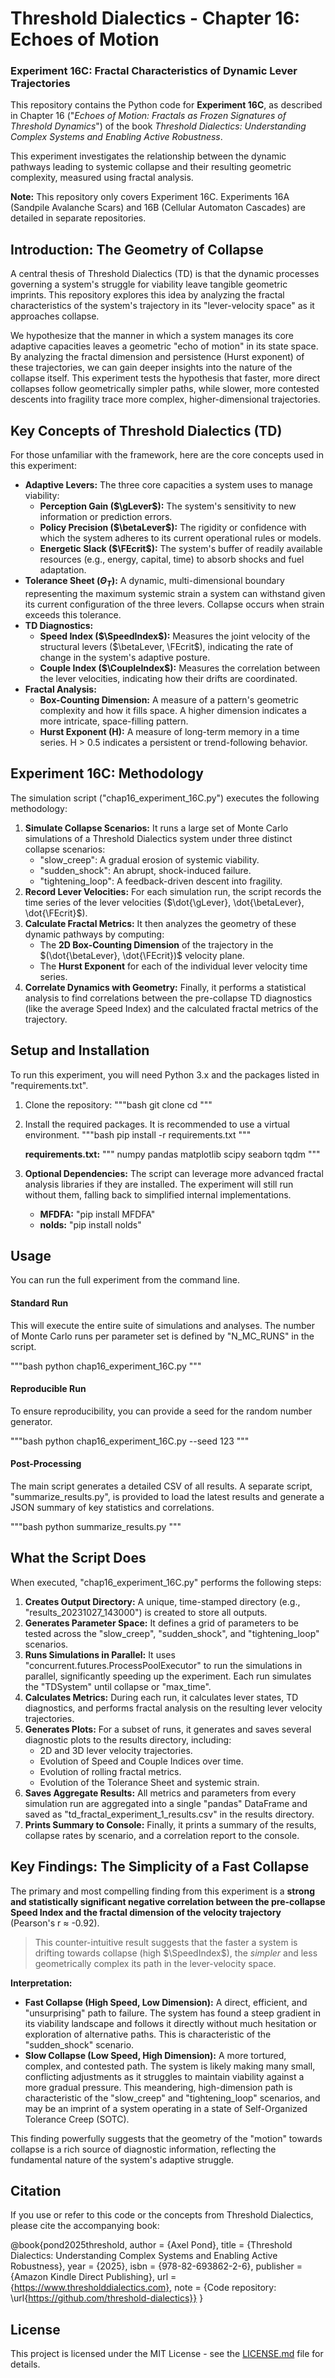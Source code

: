 # Threshold Dialectics - Chapter 16: Echoes of Motion
### Experiment 16C: Fractal Characteristics of Dynamic Lever Trajectories


This repository contains the Python code for **Experiment 16C**, as described in Chapter 16 ("*Echoes of Motion: Fractals as Frozen Signatures of Threshold Dynamics*") of the book *Threshold Dialectics: Understanding Complex Systems and Enabling Active Robustness*.

This experiment investigates the relationship between the dynamic pathways leading to systemic collapse and their resulting geometric complexity, measured using fractal analysis.

**Note:** This repository only covers Experiment 16C. Experiments 16A (Sandpile Avalanche Scars) and 16B (Cellular Automaton Cascades) are detailed in separate repositories.

## Introduction: The Geometry of Collapse

A central thesis of Threshold Dialectics (TD) is that the dynamic processes governing a system's struggle for viability leave tangible geometric imprints. This repository explores this idea by analyzing the fractal characteristics of the system's trajectory in its "lever-velocity space" as it approaches collapse.

We hypothesize that the manner in which a system manages its core adaptive capacities leaves a geometric "echo of motion" in its state space. By analyzing the fractal dimension and persistence (Hurst exponent) of these trajectories, we can gain deeper insights into the nature of the collapse itself. This experiment tests the hypothesis that faster, more direct collapses follow geometrically simpler paths, while slower, more contested descents into fragility trace more complex, higher-dimensional trajectories.

## Key Concepts of Threshold Dialectics (TD)

For those unfamiliar with the framework, here are the core concepts used in this experiment:

*   **Adaptive Levers:** The three core capacities a system uses to manage viability:
    *   **Perception Gain ($\gLever$):** The system's sensitivity to new information or prediction errors.
    *   **Policy Precision ($\betaLever$):** The rigidity or confidence with which the system adheres to its current operational rules or models.
    *   **Energetic Slack ($\FEcrit$):** The system's buffer of readily available resources (e.g., energy, capital, time) to absorb shocks and fuel adaptation.
*   **Tolerance Sheet ($\Theta_T$):** A dynamic, multi-dimensional boundary representing the maximum systemic strain a system can withstand given its current configuration of the three levers. Collapse occurs when strain exceeds this tolerance.
*   **TD Diagnostics:**
    *   **Speed Index ($\SpeedIndex$):** Measures the joint velocity of the structural levers ($\betaLever, \FEcrit$), indicating the rate of change in the system's adaptive posture.
    *   **Couple Index ($\CoupleIndex$):** Measures the correlation between the lever velocities, indicating how their drifts are coordinated.
*   **Fractal Analysis:**
    *   **Box-Counting Dimension:** A measure of a pattern's geometric complexity and how it fills space. A higher dimension indicates a more intricate, space-filling pattern.
    *   **Hurst Exponent (H):** A measure of long-term memory in a time series. H > 0.5 indicates a persistent or trend-following behavior.

## Experiment 16C: Methodology

The simulation script ("chap16_experiment_16C.py") executes the following methodology:

1.  **Simulate Collapse Scenarios:** It runs a large set of Monte Carlo simulations of a Threshold Dialectics system under three distinct collapse scenarios:
    *   "slow_creep": A gradual erosion of systemic viability.
    *   "sudden_shock": An abrupt, shock-induced failure.
    *   "tightening_loop": A feedback-driven descent into fragility.
2.  **Record Lever Velocities:** For each simulation run, the script records the time series of the lever velocities ($\dot{\gLever}, \dot{\betaLever}, \dot{\FEcrit}$).
3.  **Calculate Fractal Metrics:** It then analyzes the geometry of these dynamic pathways by computing:
    *   The **2D Box-Counting Dimension** of the trajectory in the $(\dot{\betaLever}, \dot{\FEcrit})$ velocity plane.
    *   The **Hurst Exponent** for each of the individual lever velocity time series.
4.  **Correlate Dynamics with Geometry:** Finally, it performs a statistical analysis to find correlations between the pre-collapse TD diagnostics (like the average Speed Index) and the calculated fractal metrics of the trajectory.

## Setup and Installation

To run this experiment, you will need Python 3.x and the packages listed in "requirements.txt".

1.  Clone the repository:
    """bash
    git clone <repository-url>
    cd <repository-directory>
    """

2.  Install the required packages. It is recommended to use a virtual environment.
    """bash
    pip install -r requirements.txt
    """

    **requirements.txt:**
    """
    numpy
    pandas
    matplotlib
    scipy
    seaborn
    tqdm
    """

3.  **Optional Dependencies:** The script can leverage more advanced fractal analysis libraries if they are installed. The experiment will still run without them, falling back to simplified internal implementations.
    *   **MFDFA:** "pip install MFDFA"
    *   **nolds:** "pip install nolds"

## Usage

You can run the full experiment from the command line.

#### Standard Run

This will execute the entire suite of simulations and analyses. The number of Monte Carlo runs per parameter set is defined by "N_MC_RUNS" in the script.

"""bash
python chap16_experiment_16C.py
"""

#### Reproducible Run

To ensure reproducibility, you can provide a seed for the random number generator.

"""bash
python chap16_experiment_16C.py --seed 123
"""

#### Post-Processing

The main script generates a detailed CSV of all results. A separate script, "summarize_results.py", is provided to load the latest results and generate a JSON summary of key statistics and correlations.

"""bash
python summarize_results.py
"""

## What the Script Does

When executed, "chap16_experiment_16C.py" performs the following steps:

1.  **Creates Output Directory:** A unique, time-stamped directory (e.g., "results_20231027_143000") is created to store all outputs.
2.  **Generates Parameter Space:** It defines a grid of parameters to be tested across the "slow_creep", "sudden_shock", and "tightening_loop" scenarios.
3.  **Runs Simulations in Parallel:** It uses "concurrent.futures.ProcessPoolExecutor" to run the simulations in parallel, significantly speeding up the experiment. Each run simulates the "TDSystem" until collapse or "max_time".
4.  **Calculates Metrics:** During each run, it calculates lever states, TD diagnostics, and performs fractal analysis on the resulting lever velocity trajectories.
5.  **Generates Plots:** For a subset of runs, it generates and saves several diagnostic plots to the results directory, including:
    *   2D and 3D lever velocity trajectories.
    *   Evolution of Speed and Couple Indices over time.
    *   Evolution of rolling fractal metrics.
    *   Evolution of the Tolerance Sheet and systemic strain.
6.  **Saves Aggregate Results:** All metrics and parameters from every simulation run are aggregated into a single "pandas" DataFrame and saved as "td_fractal_experiment_1_results.csv" in the results directory.
7.  **Prints Summary to Console:** Finally, it prints a summary of the results, collapse rates by scenario, and a correlation report to the console.

## Key Findings: The Simplicity of a Fast Collapse

The primary and most compelling finding from this experiment is a **strong and statistically significant negative correlation between the pre-collapse Speed Index and the fractal dimension of the velocity trajectory** (Pearson's r ≈ -0.92).

> This counter-intuitive result suggests that the faster a system is drifting towards collapse (high $\SpeedIndex$), the *simpler* and less geometrically complex its path in the lever-velocity space.

**Interpretation:**

*   **Fast Collapse (High Speed, Low Dimension):** A direct, efficient, and "unsurprising" path to failure. The system has found a steep gradient in its viability landscape and follows it directly without much hesitation or exploration of alternative paths. This is characteristic of the "sudden_shock" scenario.
*   **Slow Collapse (Low Speed, High Dimension):** A more tortured, complex, and contested path. The system is likely making many small, conflicting adjustments as it struggles to maintain viability against a more gradual pressure. This meandering, high-dimension path is characteristic of the "slow_creep" and "tightening_loop" scenarios, and may be an imprint of a system operating in a state of Self-Organized Tolerance Creep (SOTC).

This finding powerfully suggests that the geometry of the "motion" towards collapse is a rich source of diagnostic information, reflecting the fundamental nature of the system's adaptive struggle.

## Citation

If you use or refer to this code or the concepts from Threshold Dialectics, please cite the accompanying book:

@book{pond2025threshold,
  author    = {Axel Pond},
  title     = {Threshold Dialectics: Understanding Complex Systems and Enabling Active Robustness},
  year      = {2025},
  isbn      = {978-82-693862-2-6},
  publisher = {Amazon Kindle Direct Publishing},
  url       = {https://www.thresholddialectics.com},
  note      = {Code repository: \url{https://github.com/threshold-dialectics}}
}

## License

This project is licensed under the MIT License - see the [LICENSE.md](LICENSE.md) file for details.